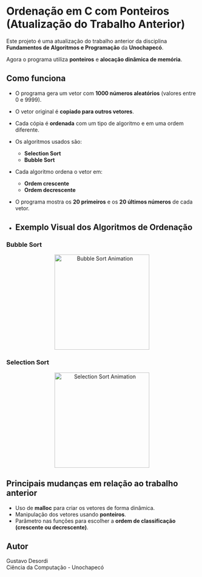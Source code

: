 # Ordenação em C com Ponteiros (Atualização do Trabalho Anterior)

Este projeto é uma atualização do trabalho anterior da disciplina **Fundamentos de Algoritmos e Programação** da **Unochapecó**.

Agora o programa utiliza **ponteiros** e **alocação dinâmica de memória**.

## Como funciona

- O programa gera um vetor com **1000 números aleatórios** (valores entre 0 e 9999).
- O vetor original é **copiado para outros vetores**.
- Cada cópia é **ordenada** com um tipo de algoritmo e em uma ordem diferente.
- Os algoritmos usados são:
  - **Selection Sort**
  - **Bubble Sort**
- Cada algoritmo ordena o vetor em:
  - **Ordem crescente**
  - **Ordem decrescente**
- O programa mostra os **20 primeiros** e os **20 últimos números** de cada vetor.

- ## Exemplo Visual dos Algoritmos de Ordenação

### Bubble Sort

<p align="center">
  <img src="https://github.com/user-attachments/assets/eaf3ccc2-ff74-48e8-890b-52f5a8c7aec4" alt="Bubble Sort Animation" width="250"/>
</p>

### Selection Sort

<p align="center">
  <img src="https://github.com/user-attachments/assets/315b4f98-f4dc-4b43-8691-42614a00d381" alt="Selection Sort Animation" width="250"/>
</p>


## Principais mudanças em relação ao trabalho anterior

- Uso de **malloc** para criar os vetores de forma dinâmica.
- Manipulação dos vetores usando **ponteiros**.
- Parâmetro nas funções para escolher a **ordem de classificação (crescente ou decrescente)**.

## Autor

Gustavo Desordi  
Ciência da Computação - Unochapecó
